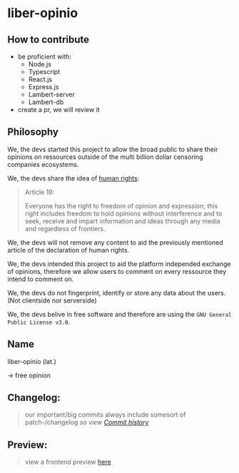 # liber-opinio

## How to contribute

-   be proficient with:
    -   Node.js
    -   Typescript
    -   React.js
    -   Express.js
    -   Lambert-server
    -   Lambert-db
-   create a pr, we will review it

## Philosophy

We, the devs started this project to allow the broad public to share their opinions on ressources outside of the multi
billion dollar censoring companies ecosystems.

We, the devs share the idea of [human rights](https://www.un.org/en/about-us/universal-declaration-of-human-rights):

> Article 19:
>
> Everyone has the right to freedom of opinion and expression; this right includes freedom to hold opinions without
> interference and to seek, receive and impart information and ideas through any media and regardless of frontiers.

We, the devs will not remove any content to aid the previously mentioned article of the declaration of human rights.

We, the devs intended this project to aid the platform independed exchange of opinions, therefore we allow users to
comment on every ressource they intend to comment on.

We, the devs do not fingerprint, identify or store any data about the users. (Not clientside nor serverside)

We, the devs belive in free software and therefore are using the `GNU General Public License v3.0`.

## Name

liber-opinio (lat.)

-> free opinion

## Changelog:
> our important/big commits always include somesort of patch-/changelog
_so view [Commit history](https://github.com/x127f/liber-opinio/commits/main)_

## Preview:
> view a frontend preview [here](https://github.com/xNaCly/liber-opinio/commits/main)
